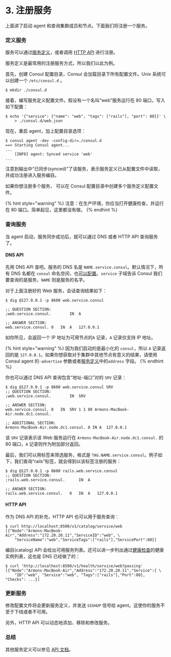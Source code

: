 # 3. 注册服务

上面讲了启动 agent 和查询集群成员和节点。下面我们将注册一个服务。

### 定义服务

服务可以通过[服务定义](https://www.consul.io/docs/agent/services.html)，或者调用 [HTTP API](https://www.consul.io/api/agent/service.html#register-service) 进行注册。

服务定义是最常用的注册服务方式，所以我们以此为例。

首先，创建 Consul 配置目录，Consul 会加载目录下所有配置文件。Unix 系统可以创建一个 `/etc/consul.d` 。

```text
$ mkdir ./consul.d
```

接着，编写服务定义配置文件。假设有一个名叫“web”服务运行在 80 端口，写入如下配置：

```text
$ echo '{"service": {"name": "web", "tags": ["rails"], "port": 80}}' \
    > ./consul.d/web.json
```

现在，重启 agent，加上配置目录选项：

```text
$ consul agent -dev -config-dir=./consul.d
==> Starting Consul agent...
...
    [INFO] agent: Synced service 'web'
...
```

注意到输出中“已同步\(synced\)”了该服务，表示服务定义已从配置文件中读取，并成功注册进入服务编目。

如果你想注册多个服务， 可以在 Consul 配置目录中创建多个服务定义配置文件。

{% hint style="warning" %}
注意：在生产环境，你应当打开健康检查，并运行在 80 端口。简单起见，这里都没有做。
{% endhint %}

### 查询服务

当 agent 启动，服务同步成功后，就可以通过 DNS 或者 HTTP API 查询服务了。

#### DNS API

先用 DNS API 查吧。服务的 DNS 名是 `NAME.service.consul`。默认情况下，所有 DNS 名都在 `consul` 命名空间，也[可以配置](https://consul.io/docs/agent/options.html#domain)。`service` 子域告诉 Consul 我们要查询的是服务，`NAME` 则是服务的名字。

对于上面注册好的 Web 服务，会话查询结果如下：

```text
$ dig @127.0.0.1 -p 8600 web.service.consul

;; QUESTION SECTION:
;web.service.consul.        IN  A

;; ANSWER SECTION:
web.service.consul. 0   IN  A   127.0.0.1
```

如你所见，会返回一个 IP 地址为可用节点的`A` 记录，`A` 记录仅支持 IP 地址。

{% hint style="warning" %}
因为我们启动的是最小化的 `consul`，所以 `A` 记录返回的是 `127.0.0.1`。如果你想获取对于集群中其他节点有意义的结果，请使用 Consul agent 的`-advertise` 参数或者[服务定义](https://www.consul.io/docs/agent/services.html)中的`address` 字段。
{% endhint %}

你也可以通过 DNS API 查询包含“地址-端口”对的 `SRV` 记录：

```text
$ dig @127.0.0.1 -p 8600 web.service.consul SRV
;; QUESTION SECTION:
;web.service.consul.        IN  SRV

;; ANSWER SECTION:
web.service.consul. 0   IN  SRV 1 1 80 Armons-MacBook-Air.node.dc1.consul.

;; ADDITIONAL SECTION:
Armons-MacBook-Air.node.dc1.consul. 0 IN A  127.0.0.1
```

该 `SRV` 记录表示该 Web 服务运行在  `Armons-MacBook-Air.node.dc1.consul.` 的 80 端口，`A` 记录则作为附加部分返回。

最后，我们可以用标签来筛选服务，格式是 `TAG.NAME.service.consul`。例子如下，我们查询“rails”标签，就会得到以该标签注册的服务：

```text
$ dig @127.0.0.1 -p 8600 rails.web.service.consul
;; QUESTION SECTION:
;rails.web.service.consul.      IN  A

;; ANSWER SECTION:
rails.web.service.consul.   0   IN  A   127.0.0.1
```

#### HTTP API

作为 DNS API 的补充，HTTP API 也可以用于服务查询：

```text
$ curl http://localhost:8500/v1/catalog/service/web
[{"Node":"Armons-MacBook-Air","Address":"172.20.20.11","ServiceID":"web", \
    "ServiceName":"web","ServiceTags":["rails"],"ServicePort":80}]
```

编目\(catalog\) API 会给出可用服务列表。还可以进一步列出通过[健康检查](https://learn.hashicorp.com/consul/getting-started/checks)的健康实例列表，这也是 DNS 已经做了的：

```text
$ curl 'http://localhost:8500/v1/health/service/web?passing'
[{"Node":"Armons-MacBook-Air","Address":"172.20.20.11","Service":{ \
    "ID":"web", "Service":"web", "Tags":["rails"],"Port":80}, "Checks": ...}]
```

### 更新服务

修改配置文件将会更新服务定义，并发送 `SIGHUP` 信号给 agent。这使你的服务不至于下线或者不可用。

另外，HTTP API 可以动态地添加、移除和修改服务。

### 总结

其他服务定义可以参见 [API 文档](https://www.consul.io/api/agent/service.html)。

